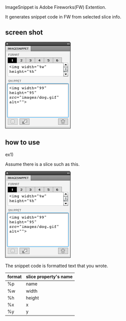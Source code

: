 ImageSnippet is Adobe Fireworks(FW) Extention.

It generates snippet code in FW from selected slice info.

## screen shot ##

![screen shot](https://github.com/KinkumaDesign/ImageSnippet/blob/master/screenshot.gif?raw=true)

## how to use ##

ex1)

Assume there is a slice such as this.

![screen shot](https://github.com/KinkumaDesign/ImageSnippet/blob/master/screenshot.gif?raw=true)



The snippet code is formatted text that you wrote.

 format  | slice property's name
 ------------- | ------------- 
 %p    | name
 %w    | width
 %h | height
 %x | x
 %y | y
 


